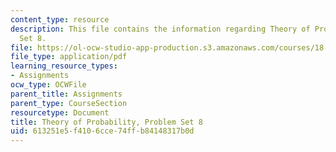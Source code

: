 ```yaml
---
content_type: resource
description: This file contains the information regarding Theory of Probability, Problem
  Set 8.
file: https://ol-ocw-studio-app-production.s3.amazonaws.com/courses/18-175-theory-of-probability-spring-2014/613251e5f4106cce74ffb84148317b0d_MIT18_175S14_ProblemSet8.pdf
file_type: application/pdf
learning_resource_types:
- Assignments
ocw_type: OCWFile
parent_title: Assignments
parent_type: CourseSection
resourcetype: Document
title: Theory of Probability, Problem Set 8
uid: 613251e5-f410-6cce-74ff-b84148317b0d
---
```

